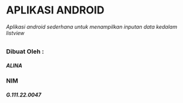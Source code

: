 # APLIKASI ANDROID
###### Aplikasi android sederhana untuk menampilkan inputan data kedalam listview

### Dibuat Oleh :
##### ALINA
### NIM
##### G.111.22.0047
